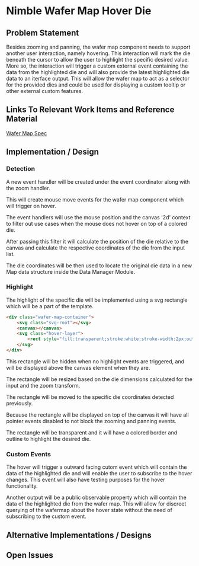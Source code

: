 # Nimble Wafer Map Hover Die

## Problem Statement

Besides zooming and panning, the wafer map component needs to support another user interaction, namely hovering. 
This interaction will mark the die beneath the cursor to allow the user to highlight the specific desired value.
More so, the interaction will trigger a custom external event containing the data from the highlighted die
and will also provide the latest highlighted die data to an iterface output.
This will allow the wafer map to act as a selector for the provided dies
and could be used for displaying a custom tooltip or other external custom features.

## Links To Relevant Work Items and Reference Material

[Wafer Map Spec](../README.md)

## Implementation / Design

### Detection 

A new event handler will be created under the event coordinator along with the zoom handler.

This will create mouse move events for the wafer map component which will trigger on hover.

The event handlers will use the mouse position and the canvas '2d' context to filter out use cases 
when the mouse does not hover on top of a colored die.

After passing this filter it will calculate the position of the die relative to the canvas and calculate the
respective coordinates of the die from the input list.

The die coordinates will be then used to locate the original die data in a new Map data structure inside the Data Manager Module.

### Highlight

The highlight of the specific die will be implemented using a svg rectangle which will be a part of the template.

```HTML
<div class="wafer-map-container">
    <svg class="svg-root"></svg>
    <canvas></canvas>
    <svg class="hover-layer">
        <rect style="fill:transparent;stroke:white;stroke-width:2px;outline-style:solid;outline-color:green;" ${ref('rect')} />
    </svg>
</div>
```

This rectangle will be hidden when no highlight events are triggered, and will be displayed above the canvas element when they are.

The rectangle will be resized based on the die dimensions calculated for the input and the zoom transform.

The rectangle will be moved to the specific die coordinates detected previously.

Because the rectangle will be displayed on top of the canvas it will have all pointer events disabled to not block the zooming and panning events.

The rectangle will be transparent and it will have a colored border and outline to highlight the desired die.

### Custom Events

The hover will trigger a outward facing cutom event which will contain the data of the highlighted die and will enable the user to subscribe to the hover changes.
This event will also have testing purposes for the hover functionality.

Another output will be a public observable property which will contain the data of the highlighted die from the wafer map.
This will allow for discreet querying of the wafermap about the hover state without the need of subscribing to the custom event.

## Alternative Implementations / Designs

## Open Issues
